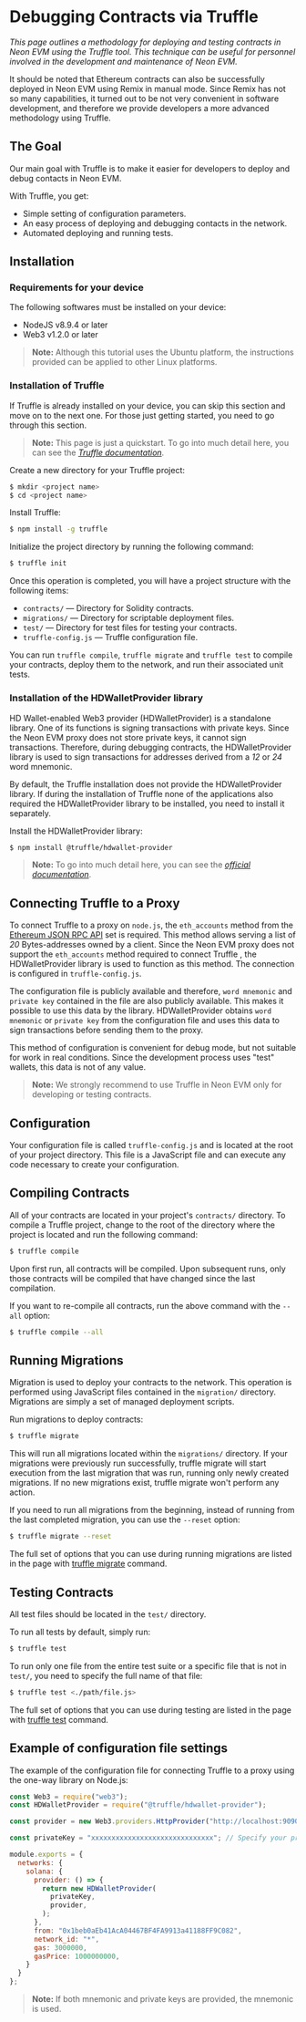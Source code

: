 # Debugging Contracts via Truffle

*This page outlines a methodology for deploying and testing contracts in Neon EVM using the Truffle tool. This technique can be useful for personnel involved in the development and maintenance of Neon EVM.*

It should be noted that Ethereum contracts can also be successfully deployed in Neon EVM using Remix in manual mode. Since Remix has not so many capabilities, it turned out to be not very convenient in software development, and therefore we provide developers a more advanced methodology using Truffle.

## The Goal
Our main goal with Truffle is to make it easier for developers to deploy and debug contacts in Neon EVM.

With Truffle, you get:
  * Simple setting of configuration parameters.
  * An easy process of deploying and debugging contacts in the network.
  * Automated deploying and running tests.

## Installation

### Requirements for your device
The following softwares must be installed on your device:
  * NodeJS v8.9.4 or later
  * Web3 v1.2.0 or later

> **Note:** Although this tutorial uses the Ubuntu platform, the instructions provided can be applied to other Linux platforms.

### Installation of Truffle

If Truffle is already installed on your device, you can skip this section and move on to the next one. For those just getting started, you need to go through this section.

> **Note:** This page is just a quickstart. To go into much detail here, you can see the *[Truffle documentation](https://www.trufflesuite.com/docs/truffle/getting-started/installation)*.

Create a new directory for your Truffle project:
```sh
$ mkdir <project name>
$ cd <project name>
```

Install Truffle:
```sh
$ npm install -g truffle
```

Initialize the project directory by running the following command:
```sh
$ truffle init
```

Once this operation is completed, you will have a project structure with the following items:
  * `contracts/` — Directory for Solidity contracts.
  * `migrations/` — Directory for scriptable deployment files.
  * `test/` — Directory for test files for testing your contracts.
  * `truffle-config.js` — Truffle configuration file.

You can run `truffle compile`, `truffle migrate` and `truffle test` to compile your contracts, deploy them to the network, and run their associated unit tests.

### Installation of the HDWalletProvider library

HD Wallet-enabled Web3 provider (HDWalletProvider) is a standalone library. One of its functions is signing transactions with private keys. Since the Neon EVM proxy does not store private keys, it cannot sign transactions. Therefore, during debugging contracts, the HDWalletProvider library is used to sign transactions for addresses derived from a *12* or *24* word mnemonic.

By default, the Truffle installation does not provide the HDWalletProvider library. If during the installation of Truffle none of the applications also required the HDWalletProvider library to be installed, you need to install it separately.

Install the HDWalletProvider library:
```sh
$ npm install @truffle/hdwallet-provider
```

> **Note:** To go into much detail here, you can see the *[official documentation](https://www.npmjs.com/package/@truffle/hdwallet-provider)*.

## Connecting Truffle to a Proxy

To connect Truffle to a proxy on `node.js`, the `eth_accounts` method from the [Ethereum JSON RPC API](https://eth.wiki/json-rpc/API) set is required. This method allows serving a list of *20* Bytes-addresses owned by a client. Since the Neon EVM proxy does not support the `eth_accounts` method required to connect Truffle , the HDWalletProvider library is used to function as this method. The connection is configured in `truffle-config.js`.

The configuration file is publicly available and therefore, `word mnemonic` and `private key` contained in the file are also publicly available. This makes it possible to use this data by the library. HDWalletProvider obtains `word mnemonic` or `private key` from the configuration file and uses this data to sign transactions before sending them to the proxy.

This method of configuration is convenient for debug mode, but not suitable for work in real conditions. Since the development process uses "test" wallets, this data is not of any value.

> **Note:** We strongly recommend to use Truffle in Neon EVM only for developing or testing contracts.

## Configuration
Your configuration file is called `truffle-config.js` and is located at the root of your project directory. This file is a JavaScript file and can execute any code necessary to create your configuration.

## Compiling Contracts
All of your contracts are located in your project's `contracts/` directory. To compile a Truffle project, change to the root of the directory where the project is located and run the following command:
```sh
$ truffle compile
```

Upon first run, all contracts will be compiled. Upon subsequent runs, only those contracts will be compiled that have changed since the last compilation.

If you want to re-compile all contracts, run the above command with the `--all` option:
```sh
$ truffle compile --all
```

## Running Migrations
Migration is used to deploy your contracts to the network. This operation is performed using JavaScript files contained in the `migration/` directory. Migrations are simply a set of managed deployment scripts.

Run migrations to deploy contracts:
```sh
$ truffle migrate
```
This will run all migrations located within the `migrations/` directory. If your migrations were previously run successfully, truffle migrate will start execution from the last migration that was run, running only newly created migrations. If no new migrations exist, truffle migrate won't perform any action.

If you need to run all migrations from the beginning, instead of running from the last completed migration, you can use the `--reset` option:
```sh
$ truffle migrate --reset
```

The full set of options that you can use during running migrations are listed in the page with [truffle migrate](https://www.trufflesuite.com/docs/truffle/reference/truffle-commands#migrate) command.

## Testing Contracts
All test files should be located in the `test/` directory.

To run all tests by default, simply run:
```sh
$ truffle test
```

To run only one file from the entire test suite or a specific file that is not in `test/`, you need to specify the full name of that file:
```sh
$ truffle test <./path/file.js>
```

The full set of options that you can use during testing are listed in the page with [truffle test](https://www.trufflesuite.com/docs/truffle/reference/truffle-commands#test) command.


## Example of configuration file settings
The example of the configuration file for connecting Truffle to a proxy using the one-way library on Node.js:
```js
const Web3 = require("web3");
const HDWalletProvider = require("@truffle/hdwallet-provider");

const provider = new Web3.providers.HttpProvider("http://localhost:9090/solana");

const privateKey = "xxxxxxxxxxxxxxxxxxxxxxxxxxxxxx"; // Specify your private key here

module.exports = {
  networks: {
    solana: {
      provider: () => {
        return new HDWalletProvider(
          privateKey,
          provider,
        );
      },
      from: "0x1beb0aEb41AcA04467BF4FA9913a41188FF9C082",
      network_id: "*",
      gas: 3000000,
      gasPrice: 1000000000,
    }
  }
};
```

> **Note:** If both mnemonic and private keys are provided, the mnemonic is used.
